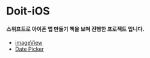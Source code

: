 # Doit-iOS
#### 스위프트로 아이폰 앱 만들기 책을 보며 진행한 프로젝트 입니다.
- [imageView](03_imageView)
- [Date Picker](04_DatePicker)
